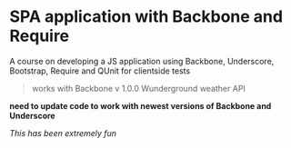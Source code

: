 # SPA application with Backbone and Require

A course on developing a JS application using Backbone, Underscore, Bootstrap, Require and QUnit for clientside tests

> works with Backbone v 1.0.0
> Wunderground weather API

**need to update code to work with newest versions of Backbone and Underscore**

*This has been extremely fun*
